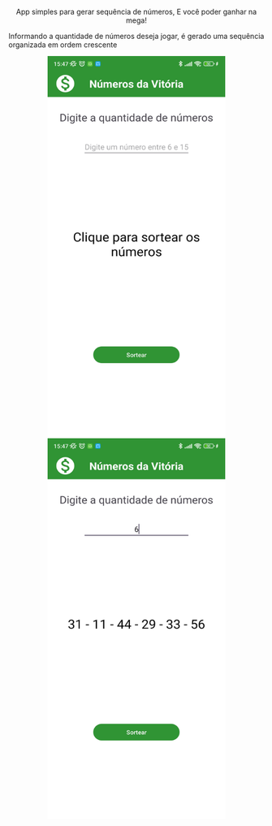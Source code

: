 <p style="text-align:center">
  App simples para gerar sequência de números, E você poder ganhar na mega!<br />
    <p>Informando a quantidade de números deseja jogar, é gerado uma sequência organizada em ordem crescente</p>
</p>

<p style="text-align:center">
<img src = "https://github.com/harrissondutra/APP_MegaSena/blob/master/app/src/main/res/drawable/tela_mega1.jpg?raw=true" width="350" height= "750"> <img src="https://github.com/harrissondutra/APP_MegaSena/blob/master/app/src/main/res/drawable/tela_mega2.jpg?raw=true" width="350" height= "750">
</p>
